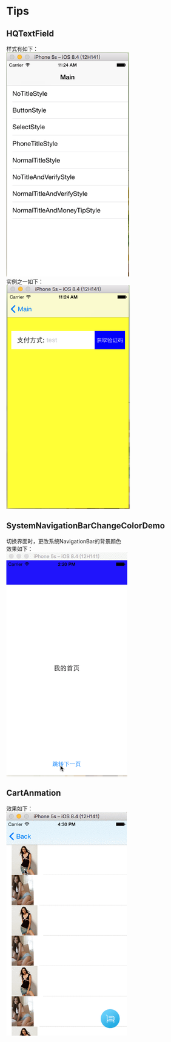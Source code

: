 # Tips<br>
## HQTextField<br>

样式有如下：<br>
![image](https://github.com/HuangQiang11/Tips/blob/master/HQTextField/Images/type.png)<br>
实例之一如下：<br>
![image](https://github.com/HuangQiang11/Tips/blob/master/HQTextField/Images/dome.png)<br>

## SystemNavigationBarChangeColorDemo<br>

切换界面时，更改系统NavigationBar的背景颜色<br>
效果如下：<br>
![image](https://github.com/HuangQiang11/Tips/blob/master/SystemNavigationBarChangeColorDemo/Images/dome.gif)

## CartAnmation<br>

效果如下：<br>
![image](https://github.com/HuangQiang11/Tips/blob/master/CartAnmation/Images/1EHd5EDDXp.gif)

